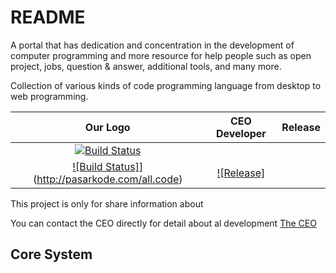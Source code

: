 README
======

A portal that has dedication and concentration in the development of computer programming and more resource for help people such as open project, jobs, question & answer, additional tools, and many more.

Collection of various kinds of code programming language from desktop to web programming.

| Our Logo | CEO Developer | Release |
| :---: | :---: | :---: |
[![Build Status](http://pasarkode.com/foto_banner/badgepk1.png)](http://pasarkode.com)|
[![Build Status]](https://secure.travis-ci.org/phpindonesia/phpindonesia.png?branch=develop&)](http://pasarkode.com/all.code)|[![Release]](http://pasarkode.com/release.code)



This project is only for share information about

You can contact the CEO directly for detail about al development [The CEO](https://facebook.com/anovanmaximuz) 


Core System
------------


